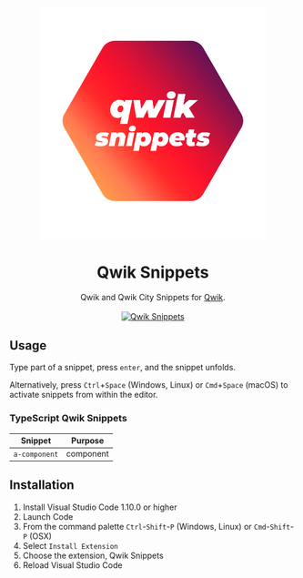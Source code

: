 
<p align="center">
  <br>
  <img width="400" src="./assets/qwik-snippets.png">
  <br>
</p>

<h1 align='center'>Qwik Snippets</h1>

<div align='center'>
Qwik and Qwik City Snippets for <a href='https://github.com/BuilderIO/qwik'>Qwik</a>.
<br><br>
<a href='http://badge.fury.io/js/qwik-snippets'>
<img src='https://badge.fury.io/js/qwik-snippets.svg' alt='Qwik Snippets'>
</a>
</div>


## Usage

Type part of a snippet, press `enter`, and the snippet unfolds.

Alternatively, press `Ctrl`+`Space` (Windows, Linux) or `Cmd`+`Space` (macOS) to activate snippets from within the editor.

### TypeScript Qwik Snippets

| Snippet                      | Purpose                                                              |
| ---------------------------- | -------------------------------------------------------------------- |
| `a-component`                | component                                                            |



## Installation

1. Install Visual Studio Code 1.10.0 or higher
1. Launch Code
1. From the command palette `Ctrl`-`Shift`-`P` (Windows, Linux) or `Cmd`-`Shift`-`P` (OSX)
1. Select `Install Extension`
1. Choose the extension, Qwik Snippets
1. Reload Visual Studio Code

